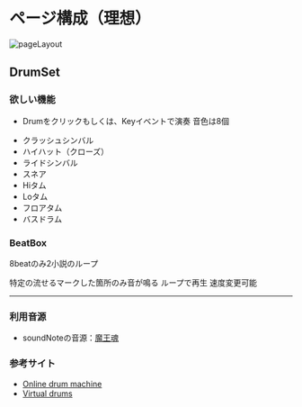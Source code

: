 # ページ構成（理想）

![pageLayout](https://github.com/MitsuhashiRyodai/webMe.fnd29/blob/main/pageLayoutDrumSet.jpg "pageLayout")

## DrumSet

### 欲しい機能
* Drumをクリックもしくは、Keyイベントで演奏 
音色は8個
+ クラッシュシンバル
+ ハイハット（クローズ）
+ ライドシンバル
+ スネア
+ Hiタム
+ Loタム
+ フロアタム
+ バスドラム

### BeatBox
8beatのみ2小説のループ
  
特定の流せるマークした箇所のみ音が鳴る
ループで再生
速度変更可能

*****

### 利用音源
* soundNoteの音源：[魔王魂](https://maou.audio/category/se/se-inst/page/4/ "楽器音 _ フリー効果音無料ダウンロード 魔王魂.html")

### 参考サイト
* [Online drum machine](https://www.musicca.com/drum-machine?data=90-n-44-a--5acegikm6em7acdfgjk-5e "Online drum machine | MUSICCA")
* [Virtual drums](https://www.musicca.com/drum-machine?data=90-n-44-a-12-3a5acegikmo6em7ai- "Virtual drum | MUSICCA")
